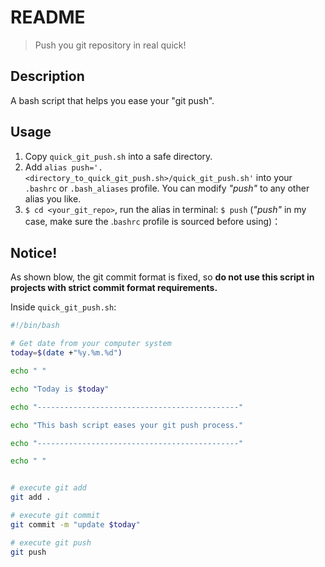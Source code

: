 # README

> Push you git repository in real quick!



## Description

A bash script that helps you ease your "git push". 



## Usage

1. Copy `quick_git_push.sh` into a safe directory.
2. Add `alias push='. <directory_to_quick_git_push.sh>/quick_git_push.sh'` into your `.bashrc` or `.bash_aliases` profile. You can modify *"push"* to any other alias you like.
3.  `$ cd <your_git_repo>`, run the alias in terminal: `$ push` (*"push"* in my case, make sure the .`bashrc` profile is sourced before using)：



## Notice!

As shown blow, the git commit format is fixed, so **do not use this script in projects with strict commit format requirements.**



Inside `quick_git_push.sh`:

```bash
#!/bin/bash

# Get date from your computer system
today=$(date +"%y.%m.%d")

echo " "

echo "Today is $today"

echo "---------------------------------------------"

echo "This bash script eases your git push process." 

echo "---------------------------------------------"

echo " "


# execute git add
git add .

# execute git commit
git commit -m "update $today"

# execute git push
git push
```

